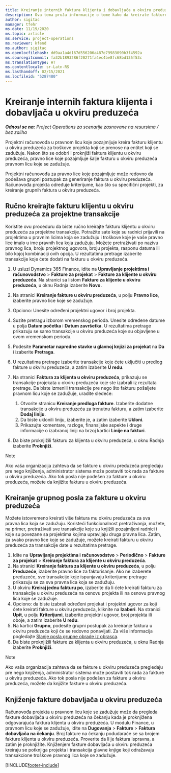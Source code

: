 ```yaml
---
title: Kreiranje internih faktura klijenta i dobavljača u okviru preduzeća
description: Ova tema pruža informacije o tome kako da kreirate fakture klijenta i dobavljača u okviru preduzećima.
author: sigitac
manager: tfehr
ms.date: 11/19/2020
ms.topic: article
ms.service: project-operations
ms.reviewer: kfend
ms.author: sigitac
ms.openlocfilehash: dd9aa1a4d167d556206a487e79983090b3f4592a
ms.sourcegitcommit: fa32b1893286f20271fa4ec4be8fc68bd135f53c
ms.translationtype: HT
ms.contentlocale: sr-Latn-RS
ms.lasthandoff: 02/15/2021
ms.locfileid: "5287480"
---
```

# <a name="create-intercompany-customer-and-vendor-invoices"></a>Kreiranje internih faktura klijenta i dobavljača u okviru preduzeća

_**Odnosi se na:** Project Operations za scenarije zasnovane na resursima / bez zaliha_

Projektni računovođa u pravnom licu koje pozajmljuje kreira fakturu klijentu u okviru preduzeća za troškove projekta koji se prenose na entitet koji se zadužuje. Nakon što se odobri i proknjiži faktura klijentu u okviru preduzeća, pravno lice koje pozajmljuje šalje fakturu u okviru preduzeća pravnom licu koje se zadužuje.

Projektni računovođa za pravno lice koje pozajmljuje može redovno da podešava grupni postupak za generiranje faktura u okviru preduzeća. Računovođa projekta određuje kriterijume, kao što su specifični projekti, za kreiranje grupnih faktura u okviru preduzeća.

## <a name="manually-create-an-intercompany-customer-invoice-for-project-transactions"></a>Ručno kreirajte fakturu klijentu u okviru preduzeća za projektne transakcije 

Koristite ovu proceduru da biste ručno kreirajte fakturu klijentu u okviru preduzeća za projektne transakcije. Potražite sate koje su radnici prijavili na projektima u pravnim licima koja se zadužuju i troškove koje je vaše pravno lice imalo u ime pravnih lica koja zadužuju. Možete pretraživati po nazivu pravnog lica, broju projektnog ugovora, broju projekta, rasponu datuma ili bilo kojoj kombinaciji ovih opcija. U rezultatima pretrage izaberite transakcije koje ćete dodati na fakturu u okviru preduzeća.

1. U usluzi Dynamics 365 Finance, idite na **Upravljanje projektima i računovodstvo** > **Fakture za projekat** > **Fakture za klijente u okviru preduzeća**. Na stranici sa listom **Fakture za klijente u okviru preduzeća**, u oknu Radnja izaberite **Novo.**
2. Na stranici **Kreiranje fakture u okviru preduzeća**, u polju **Pravno lice**, izaberite pravno lice koje se zadužuje.
3. Opciono: Unesite određeni projektni ugovor i broj projekta.
4. Suzite pretragu izborom vremenskog perioda. Unesite određene datume u polja **Datum početka** i **Datum završetka**. U rezultatima pretrage prikazuju se samo transakcije u okviru preduzeća koje su objavljene u ovom vremenskom periodu.
5. Podesite **Parametar napredne stavke u glavnoj knjizi za projekat** na **Da** i izaberite **Pretraga**.
6. U rezultatima pretrage izaberite transakcije koje ćete uključiti u predlog fakture u okviru preduzeća, a zatim izaberite **U redu**.
7. Na stranici **Faktura za klijenta u okviru preduzeća**, prikazuju se transakcije projekata u okviru preduzeća koje ste izabrali iz rezultata pretrage. Da biste izmenili transakcije pre nego što fakturu pošaljete pravnom licu koje se zadužuje, uradite sledeće:
  
    1. Otvorite stranicu **Kreiranje predloga fakture**. Izaberite dodatne transakcije u okviru preduzeća za trenutnu fakturu, a zatim izaberite **Dodaj liniju**.
    2. Da biste uklonili liniju, izaberite je, a zatim izaberite **Ukloni**.
    3. Prikazujte komentare, razloge, finansijske aspekte i druge informacije o izabranoj liniji na brzoj kartici **Linije na fakturi**.
    
8. Da biste proknjižili fakturu za klijenta u okviru preduzeća, u oknu Radnja izaberite **Proknjiži**.

> [!NOTE]
> Ako vaša organizacija zahteva da se fakture u okviru preduzeća pregledaju pre nego knjiženja, administrator sistema može postaviti tok rada za fakture u okviru preduzeća. Ako tok posla nije podešen za fakture u okviru preduzeća, možete da knjižite fakturu u okviru preduzeća.

## <a name="create-a-batch-job-for-intercompany-invoices"></a>Kreiranje grupnog posla za fakture u okviru preduzeća

Možete istovremeno kreirati više faktura mu okviru preduzeća za sva pravna lica koja se zadužuju. Koristeći funkcionalnost pretraživanja, možete, na primer, pretraživati sve transakcije koje su knjižili pozajmljeni radnici i koje su povezane sa projektima kojima upravljaju druga pravna lica. Zatim, za svako pravno lice koje se zadužuje, možete kreirati fakturu u okviru preduzeća za transakcije date u rezultatima pretrage.

1. Idite na **Upravljanje projektima i računovodstvo** > **Periodično** > **Fakture za projekat** > **Kreiranje faktura za klijente u okviru preduzeća**.
2. Na stranici **Kreiranje faktura za klijente u okviru preduzeća**, u polju **Preduzeće**, izaberite pravno lice za fakturisanje. Ako ne izaberete preduzeće, sve transakcije koje ispunjavaju kriterijume pretrage prikazuju se za sva pravna lica koja se zadužuju.
3. U okviru **Kreiraj jednu fakturu po**, izaberite da li ćete kreirati fakturu za transakcije u okviru preduzeća na osnovu projekta ili na osnovu pravnog lica koje se zadužuje.
4. Opciono: da biste izabrali određeni projekat i projektni ugovor za koji ćete kreirati fakture u okviru preduzeća, kliknite na **Izaberi**. Na stranici **Upit**, u polju **Kriterijumi**, izaberite projektni ugovor, broj projekta ili oboje, a zatim izaberite **U redu**.
5. Na kartici **Grupno**, podesite grupni postupak za kreiranje faktura u okviru preduzeća koji će se redovno ponavljati. Za više informacija pogledajte [Slanje posla grupne obrade iz obrasca](https://docs.microsoft.com/dynamicsax-2012/appuser-itpro/submit-a-batch-processing-job-from-a-form).
6. Da biste proknjižili fakture za klijenta u okviru preduzeća, u oknu Radnja izaberite **Proknjiži**.

> [!NOTE]
> Ako vaša organizacija zahteva da se fakture u okviru preduzeća pregledaju pre nego knjiženja, administrator sistema može postaviti tok rada za fakture u okviru preduzeća. Ako tok posla nije podešen za fakture u okviru preduzeća, možete da knjižite fakture u okviru preduzeća.

## <a name="post-the-intercompany-vendor-invoice"></a>Knjiženje fakture dobavljača u okviru preduzeća

Računovođa projekta u pravnom licu koje se zadužuje može da pregleda fakture dobavljača u okviru preduzeća na čekanju kada je proknjižena odgovarajuća faktura klijenta u okviru preduzeća. U modulu Finance, u pravnom licu koje se zadužuje, idite na **Dugovanja** > **Fakture** > **Faktura dobavljača na čekanju**. Broj fakture na čekanju podudaraće se sa brojem fakture klijenta u okviru preduzeća. Proverite da li je faktura ispravna, a zatim je proknjižite. Knjiženjem fakture dobavljača u okviru preduzeća kreiraju se potknjiga projekta i transakcija glavne knjige koji odražavaju transakcione troškove pravnog lica koje se zadužuje.


[!INCLUDE[footer-include](../includes/footer-banner.md)]